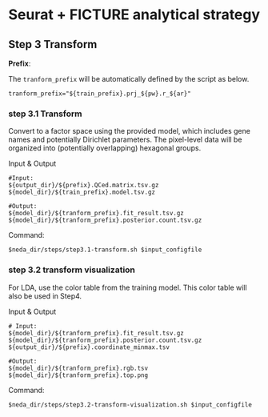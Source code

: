 # Seurat + FICTURE analytical strategy

## Step 3 Transform 

**Prefix**:

The `tranform_prefix` will be automatically defined by the script as below.
```
tranform_prefix="${train_prefix}.prj_${pw}.r_${ar}"
```

### step 3.1 Transform
Convert to a factor space using the provided model, which includes gene names and potentially Dirichlet parameters. The pixel-level data will be organized into (potentially overlapping) hexagonal groups.

Input & Output
```
#Input:
${output_dir}/${prefix}.QCed.matrix.tsv.gz
${model_dir}/${train_prefix}.model.tsv.gz

#Output:
${model_dir}/${tranform_prefix}.fit_result.tsv.gz
${model_dir}/${tranform_prefix}.posterior.count.tsv.gz
```

Command:
```
$neda_dir/steps/step3.1-transform.sh $input_configfile
```

### step 3.2 transform visualization
For LDA, use the color table from the training model. This color table will also be used in Step4.

Input & Output
```
# Input:
${model_dir}/${tranform_prefix}.fit_result.tsv.gz
${model_dir}/${tranform_prefix}.posterior.count.tsv.gz
${output_dir}/${prefix}.coordinate_minmax.tsv

#Output:
${model_dir}/${tranform_prefix}.rgb.tsv
${model_dir}/${tranform_prefix}.top.png

```

Command:
```
$neda_dir/steps/step3.2-transform-visualization.sh $input_configfile
```